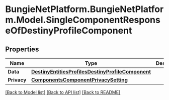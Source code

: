 # BungieNetPlatform.BungieNetPlatform.Model.SingleComponentResponseOfDestinyProfileComponent
## Properties

Name | Type | Description | Notes
------------ | ------------- | ------------- | -------------
**Data** | [**DestinyEntitiesProfilesDestinyProfileComponent**](DestinyEntitiesProfilesDestinyProfileComponent.md) |  | [optional] 
**Privacy** | [**ComponentsComponentPrivacySetting**](ComponentsComponentPrivacySetting.md) |  | [optional] 

[[Back to Model list]](../README.md#documentation-for-models) [[Back to API list]](../README.md#documentation-for-api-endpoints) [[Back to README]](../README.md)

